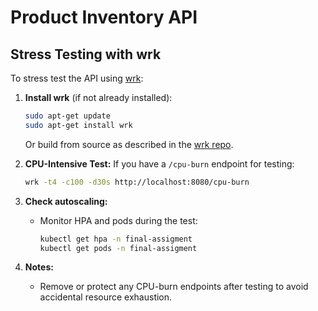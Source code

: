 # Product Inventory API

## Stress Testing with wrk

To stress test the API using [wrk](https://github.com/wg/wrk):

1. **Install wrk** (if not already installed):
   ```bash
   sudo apt-get update
   sudo apt-get install wrk
   ```
   Or build from source as described in the [wrk repo](https://github.com/wg/wrk).

2. **CPU-Intensive Test:**
   If you have a `/cpu-burn` endpoint for testing:
   ```bash
   wrk -t4 -c100 -d30s http://localhost:8080/cpu-burn
   ```

3. **Check autoscaling:**
   - Monitor HPA and pods during the test:
     ```bash
     kubectl get hpa -n final-assigment
     kubectl get pods -n final-assigment
     ```

4. **Notes:**
   - Remove or protect any CPU-burn endpoints after testing to avoid accidental resource exhaustion.
